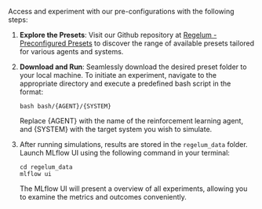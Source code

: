Access and experiment with our pre-configurations with the following steps:

1. **Explore the Presets**: Visit our Github repository at [Regelum - Preconfigured Presets](https://github.com/osinenkop/regelum-control/tree/master/presets) to discover the range of available presets tailored for various agents and systems.

2. **Download and Run**: Seamlessly download the desired preset folder to your local machine. To initiate an experiment, navigate to the appropriate directory and execute a predefined bash script in the format:

    ```shell
    bash bash/{AGENT}/{SYSTEM}
    ```

   Replace {AGENT} with the name of the reinforcement learning agent, and {SYSTEM} with the target system you wish to simulate.

3. After running simulations, results are stored in the `regelum_data` folder. Launch MLflow UI using the following command in your terminal:

    ```shell
    cd regelum_data
    mlflow ui
    ```   

   The MLflow UI will present a overview of all experiments, allowing you to examine the metrics and outcomes conveniently.
